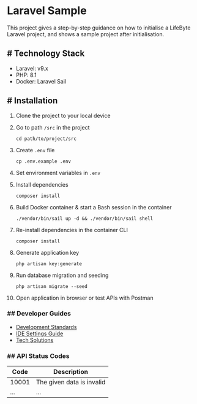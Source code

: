 # Laravel Sample

This project gives a step-by-step guidance on how to initialise a LifeByte Laravel project, and shows a sample project
after initialisation.

## # Technology Stack

- Laravel: v9.x
- PHP: 8.1
- Docker: Laravel Sail

## # Installation

1. Clone the project to your local device
2. Go to path `/src` in the project

    ```shell
    cd path/to/project/src
    ```

3. Create `.env` file

   ```shell
   cp .env.example .env
   ```

4. Set environment variables in `.env`

5. Install dependencies

   ```shell
   composer install
   ```

6. Build Docker container & start a Bash session in the container

   ```shell
   ./vendor/bin/sail up -d && ./vendor/bin/sail shell
   ```

7. Re-install dependencies in the container CLI

   ```shell
   composer install
   ```

8. Generate application key

   ```shell
   php artisan key:generate
   ```

9. Run database migration and seeding

   ```shell
   php artisan migrate --seed
   ```

10. Open application in browser or test APIs with Postman

### ## Developer Guides

- [Development Standards](https://github.com/lifebyte-systems/lifebyte-web-development-standards/blob/main/laravel/development-standards.md)
- [IDE Settings Guide](https://github.com/lifebyte-systems/lifebyte-web-development-standards/blob/main/laravel/ide-settings-guide.md)
- [Tech Solutions](https://github.com/lifebyte-systems/lifebyte-web-development-standards/blob/main/laravel/tech-solutions.md)

### ## API Status Codes

| **Code** | **Description**           |
|----------|---------------------------|
| 10001    | The given data is invalid |
| ...      | ...                       |
